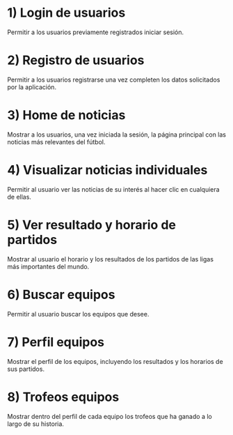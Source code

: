 # 1) Login de usuarios
Permitir a los usuarios previamente registrados iniciar sesión.
# 2) Registro de usuarios
Permitir a los usuarios registrarse una vez completen los datos solicitados por la aplicación.
# 3) Home de noticias
Mostrar a los usuarios, una vez iniciada la sesión, la página principal con las noticias más relevantes del fútbol.
# 4) Visualizar noticias individuales
Permitir al usuario ver las noticias de su interés al hacer clic en cualquiera de ellas.
# 5) Ver resultado y horario de partidos
Mostrar al usuario el horario y los resultados de los partidos de las ligas más importantes del mundo.
# 6) Buscar equipos
Permitir al usuario buscar los equipos que desee.
# 7) Perfil equipos
Mostrar el perfil de los equipos, incluyendo los resultados y los horarios de sus partidos.
# 8) Trofeos equipos
Mostrar dentro del perfil de cada equipo los trofeos que ha ganado a lo largo de su historia.
